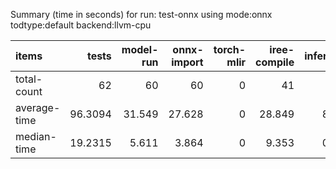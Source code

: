 Summary (time in seconds) for run: test-onnx using mode:onnx todtype:default backend:llvm-cpu

| items        |   tests |   model-run |   onnx-import |   torch-mlir |   iree-compile |   inference |
|:-------------|--------:|------------:|--------------:|-------------:|---------------:|------------:|
| total-count  | 62      |      60     |        60     |            0 |         41     |      16     |
| average-time | 96.3094 |      31.549 |        27.628 |            0 |         28.849 |       8.283 |
| median-time  | 19.2315 |       5.611 |         3.864 |            0 |          9.353 |       0.403 |
